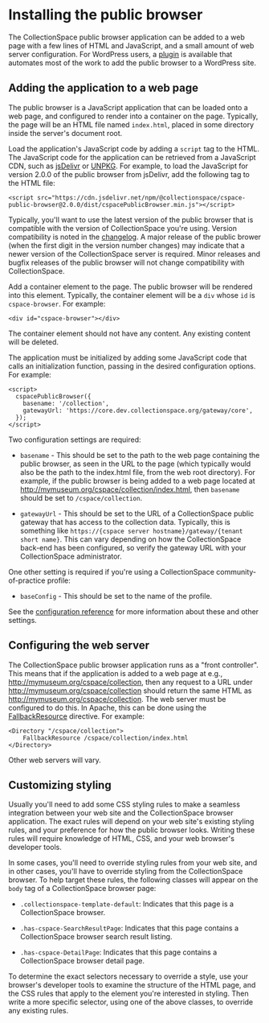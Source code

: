 # Installing the public browser

The CollectionSpace public browser application can be added to a web page with a few lines of HTML and JavaScript, and a small amount of web server configuration. For WordPress users, a [plugin](https://github.com/collectionspace/wp-collectionspace) is available that automates most of the work to add the public browser to a WordPress site.

## Adding the application to a web page

The public browser is a JavaScript application that can be loaded onto a web page, and configured to render into a container on the page. Typically, the page will be an HTML file named `index.html`, placed in some directory inside the server's document root.

Load the application's JavaScript code by adding a `script` tag to the HTML. The JavaScript code for the application can be retrieved from a JavaScript CDN, such as [jsDelivr](https://www.jsdelivr.com/) or [UNPKG](https://www.unpkg.com/). For example, to load the JavaScript for version 2.0.0 of the public browser from jsDelivr, add the following tag to the HTML file:

```
<script src="https://cdn.jsdelivr.net/npm/@collectionspace/cspace-public-browser@2.0.0/dist/cspacePublicBrowser.min.js"></script>
```

Typically, you'll want to use the latest version of the public browser that is compatible with the version of CollectionSpace you're using. Version compatibility is noted in the [changelog](../CHANGELOG.md). A major release of the public brower (when the first digit in the version number changes) may indicate that a newer version of the CollectionSpace server is required. Minor releases and bugfix releases of the public browser will not change compatibility with CollectionSpace.

Add a container element to the page. The public browser will be rendered into this element. Typically, the container element will be a `div` whose `id` is `cspace-browser`. For example:

```
<div id="cspace-browser"></div>
```

The container element should not have any content. Any existing content will be deleted.

The application must be initialized by adding some JavaScript code that calls an initialization function, passing in the desired configuration options. For example:

```
<script>
  cspacePublicBrowser({
    basename: '/collection',
    gatewayUrl: 'https://core.dev.collectionspace.org/gateway/core',
  });
</script>
```

Two configuration settings are required:

- `basename` - This should be set to the path to the web page containing the public browser, as seen in the URL to the page (which typically would also be the path to the index.html file, from the web root directory). For example, if the public browser is being added to a web page located at http://mymuseum.org/cspace/collection/index.html, then `basename` should be set to `/cspace/collection`.

- `gatewayUrl` - This should be set to the URL of a CollectionSpace public gateway that has access to the collection data. Typically, this is something like `https://{cspace server hostname}/gateway/{tenant short name}`. This can vary depending on how the CollectionSpace back-end has been configured, so verify the gateway URL with your CollectionSpace administrator.

One other setting is required if you're using a CollectionSpace community-of-practice profile:

- `baseConfig` - This should be set to the name of the profile.

See the [configuration reference](./configuration/README.md) for more information about these and other settings.

## Configuring the web server

The CollectionSpace public browser application runs as a "front controller". This means that if the application is added to a web page at e.g., http://mymuseum.org/cspace/collection, then any request to a URL under http://mymuseum.org/cspace/collection should return the same HTML as http://mymuseum.org/cspace/collection. The web server must be configured to do this. In Apache, this can be done using the [FallbackResource](https://httpd.apache.org/docs/trunk/mod/mod_dir.html#fallbackresource) directive. For example:

```
<Directory "/cspace/collection">
    FallbackResource /cspace/collection/index.html
</Directory>
```

Other web servers will vary.

## Customizing styling

Usually you'll need to add some CSS styling rules to make a seamless integration between your web site and the CollectionSpace browser application. The exact rules will depend on your web site's existing styling rules, and your preference for how the public browser looks. Writing these rules will require knowledge of HTML, CSS, and your web browser's developer tools.

In some cases, you'll need to override styling rules from your web site, and in other cases, you'll have to override styling from the CollectionSpace browser. To help target these rules, the following classes will appear on the `body` tag of a CollectionSpace browser page:

- `.collectionspace-template-default`: Indicates that this page is a CollectionSpace browser.

- `.has-cspace-SearchResultPage`: Indicates that this page contains a CollectionSpace browser search result listing.

- `.has-cspace-DetailPage`: Indicates that this page contains a CollectionSpace browser detail page.

To determine the exact selectors necessary to override a style, use your browser's developer tools to examine the structure of the HTML page, and the CSS rules that apply to the element you're interested in styling. Then write a more specific selector, using one of the above classes, to override any existing rules.

